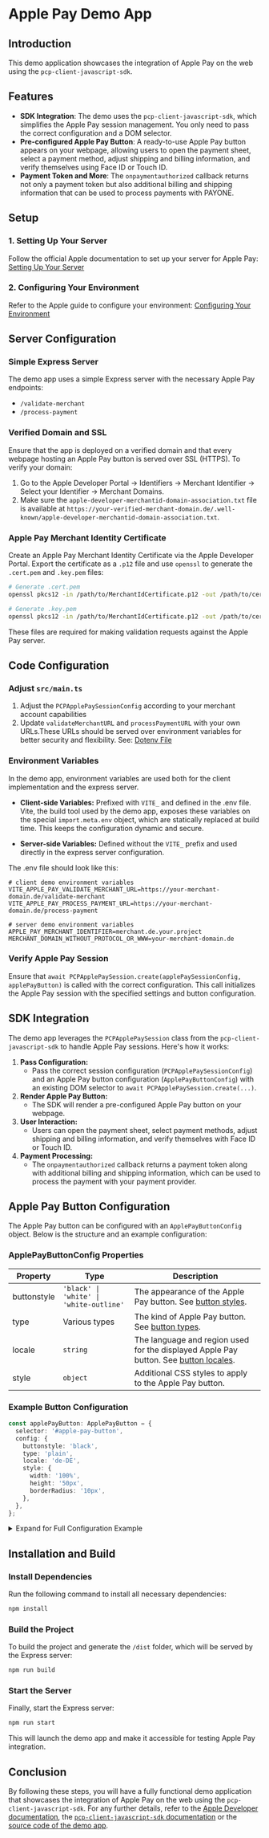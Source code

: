 # Apple Pay Demo App

## Introduction

This demo application showcases the integration of Apple Pay on the web using the `pcp-client-javascript-sdk`.

## Features

- **SDK Integration**: The demo uses the `pcp-client-javascript-sdk`, which simplifies the Apple Pay session management. You only need to pass the correct configuration and a DOM selector.
- **Pre-configured Apple Pay Button**: A ready-to-use Apple Pay button appears on your webpage, allowing users to open the payment sheet, select a payment method, adjust shipping and billing information, and verify themselves using Face ID or Touch ID.
- **Payment Token and More**: The `onpaymentauthorized` callback returns not only a payment token but also additional billing and shipping information that can be used to process payments with PAYONE.

## Setup

### 1. Setting Up Your Server

Follow the official Apple documentation to set up your server for Apple Pay:
[Setting Up Your Server](https://developer.apple.com/documentation/apple_pay_on_the_web/setting_up_your_server)

### 2. Configuring Your Environment

Refer to the Apple guide to configure your environment:
[Configuring Your Environment](https://developer.apple.com/documentation/apple_pay_on_the_web/configuring_your_environment)

## Server Configuration

### Simple Express Server

The demo app uses a simple Express server with the necessary Apple Pay endpoints:

- `/validate-merchant`
- `/process-payment`

### Verified Domain and SSL

Ensure that the app is deployed on a verified domain and that every webpage hosting an Apple Pay button is served over SSL (HTTPS). To verify your domain:

1. Go to the Apple Developer Portal -> Identifiers -> Merchant Identifier -> Select your Identifier -> Merchant Domains.
2. Make sure the `apple-developer-merchantid-domain-association.txt` file is available at `https://your-verified-merchant-domain.de/.well-known/apple-developer-merchantid-domain-association.txt`.

### Apple Pay Merchant Identity Certificate

Create an Apple Pay Merchant Identity Certificate via the Apple Developer Portal. Export the certificate as a `.p12` file and use `openssl` to generate the `.cert.pem` and `.key.pem` files:

```sh
# Generate .cert.pem
openssl pkcs12 -in /path/to/MerchantIdCertificate.p12 -out /path/to/cert.crt.pem -nokeys -legacy

# Generate .key.pem
openssl pkcs12 -in /path/to/MerchantIdCertificate.p12 -out /path/to/cert.key.pem -nocerts -legacy -nodes
```

These files are required for making validation requests against the Apple Pay server.

## Code Configuration

### Adjust `src/main.ts`

1. Adjust the `PCPApplePaySessionConfig` according to your merchant account capabilities
2. Update `validateMerchantURL` and `processPaymentURL` with your own URLs.These URLs should be served over environment variables for better security and flexibility. See: [Dotenv File](/applepay-demo/.env.example)

### Environment Variables

In the demo app, environment variables are used both for the client implementation and the express server.

- **Client-side Variables:** Prefixed with `VITE_` and defined in the .env file. Vite, the build tool used by the demo app, exposes these variables on the special `import.meta.env` object, which are statically replaced at build time. This keeps the configuration dynamic and secure.

- **Server-side Variables:** Defined without the `VITE_` prefix and used directly in the express server configuration.

The .env file should look like this:

```env
# client demo environment variables
VITE_APPLE_PAY_VALIDATE_MERCHANT_URL=https://your-merchant-domain.de/validate-merchant
VITE_APPLE_PAY_PROCESS_PAYMENT_URL=https://your-merchant-domain.de/process-payment

# server demo environment variables
APPLE_PAY_MERCHANT_IDENTIFIER=merchant.de.your.project
MERCHANT_DOMAIN_WITHOUT_PROTOCOL_OR_WWW=your-merchant-domain.de
```

### Verify Apple Pay Session

Ensure that `await PCPApplePaySession.create(applePaySessionConfig, applePayButton)` is called with the correct configuration. This call initializes the Apple Pay session with the specified settings and button configuration.

## SDK Integration

The demo app leverages the `PCPApplePaySession` class from the `pcp-client-javascript-sdk` to handle Apple Pay sessions. Here's how it works:

1. **Pass Configuration:**
   - Pass the correct session configuration (`PCPApplePaySessionConfig`) and an Apple Pay button configuration (`ApplePayButtonConfig`) with an existing DOM selector to `await PCPApplePaySession.create(...)`.
2. **Render Apple Pay Button:**
   - The SDK will render a pre-configured Apple Pay button on your webpage.
3. **User Interaction:**
   - Users can open the payment sheet, select payment methods, adjust shipping and billing information, and verify themselves with Face ID or Touch ID.
4. **Payment Processing:**
   - The `onpaymentauthorized` callback returns a payment token along with additional billing and shipping information, which can be used to process the payment with your payment provider.

## Apple Pay Button Configuration

The Apple Pay button can be configured with an `ApplePayButtonConfig` object. Below is the structure and an example configuration:

### ApplePayButtonConfig Properties

| Property    | Type                                    | Description                                                                                                                                                                 |
| ----------- | --------------------------------------- | --------------------------------------------------------------------------------------------------------------------------------------------------------------------------- |
| buttonstyle | `'black' \| 'white' \| 'white-outline'` | The appearance of the Apple Pay button. See [button styles](https://developer.apple.com/documentation/apple_pay_on_the_web/applepaybuttonstyle).                            |
| type        | Various types                           | The kind of Apple Pay button. See [button types](https://developer.apple.com/documentation/apple_pay_on_the_web/applepaybuttontype).                                        |
| locale      | `string`                                | The language and region used for the displayed Apple Pay button. See [button locales](https://developer.apple.com/documentation/apple_pay_on_the_web/applepaybuttonlocale). |
| style       | `object`                                | Additional CSS styles to apply to the Apple Pay button.                                                                                                                     |

### Example Button Configuration

```typescript
const applePayButton: ApplePayButton = {
  selector: '#apple-pay-button',
  config: {
    buttonstyle: 'black',
    type: 'plain',
    locale: 'de-DE',
    style: {
      width: '100%',
      height: '50px',
      borderRadius: '10px',
    },
  },
};
```

<details>
  <summary>Expand for Full Configuration Example</summary>

```typescript
import {
  ApplePayButton,
  encodeToBase64,
  PCPApplePaySession,
  PCPApplePaySessionConfig,
} from 'pcp-client-javascript-sdk';

const init = async () => {
  const applePaySessionConfig: PCPApplePaySessionConfig = {
    applePayVersion: 3,
    countryCode: 'DE',
    currencyCode: 'EUR',
    merchantCapabilities: [
      'supports3DS', // mandatory
    ],
    supportedNetworks: ['visa', 'masterCard', 'amex', 'girocard'],
    total: {
      label: 'Demo',
      type: 'final',
      amount: '200.99',
    },
    requiredBillingContactFields: ['postalAddress', 'name', 'email'],
    requiredShippingContactFields: ['postalAddress', 'name', 'email'],
    shippingMethods: [
      {
        label: 'Standard Shipping',
        amount: '5.00',
        detail: 'Arrives in 5-7 days',
        identifier: 'standard',
      },
      {
        label: 'Express Shipping',
        amount: '10.00',
        detail: 'Arrives in 2-3 days',
        identifier: 'express',
      },
    ],
    validateMerchantURL: import.meta.env.VITE_APPLE_PAY_VALIDATE_MERCHANT_URL,
    processPaymentURL: import.meta.env.VITE_APPLE_PAY_PROCESS_PAYMENT_URL,
    // This data is completely custom and can be sent to your server for merchant validation and must be used as a base64 encoded string here for the apple pay server (see: https://developer.apple.com/documentation/apple_pay_on_the_web/applepayrequest/2951834-applicationdata)
    applicationData: encodeToBase64(JSON.stringify({ foo: 'bar' })),
    paymentMethodSelectedCallback: async (paymentMethod) => {
      console.log('paymentMethodSelectedCallback', paymentMethod);
      return {
        newTotal: applePaySessionConfig.total,
      };
    },
    couponCodeChangedCallback: async (couponCode) => {
      console.log('couponCodeChangedCallback', couponCode);
      return {
        newTotal: applePaySessionConfig.total,
      };
    },
    shippingMethodSelectedCallback: async (shippingMethod) => {
      console.log('shippingMethodSelectedCallback', shippingMethod);
      return {
        newTotal: applePaySessionConfig.total,
      };
    },
    shippingContactAddressSelectedCallback: async (shippingContact) => {
      console.log('shippingContactAddressSelectedCallback', shippingContact);
      return {
        newTotal: applePaySessionConfig.total,
      };
    },
    cancelCallback: () => {
      console.log('cancelCallback');
    },
    errorCallback: (type, error) => {
      console.error('Apple Pay Error:', type, error);
    },
  };

  const applePayButton: ApplePayButton = {
    selector: '#apple-pay-button',
    config: {
      buttonstyle: 'black',
      type: 'plain',
      locale: 'de-DE',
    },
  };

  await PCPApplePaySession.create(applePaySessionConfig, applePayButton);
};

init();
```

This example demonstrates how to initialize and configure the Apple Pay session using the SDK. Make sure to create a `.env` File and add the environment variables with your actual values for the merchant validation and payment processing URLs.

</details>

## Installation and Build

### Install Dependencies

Run the following command to install all necessary dependencies:

```sh
npm install
```

### Build the Project

To build the project and generate the `/dist` folder, which will be served by the Express server:

```sh
npm run build
```

### Start the Server

Finally, start the Express server:

```sh
npm run start
```

This will launch the demo app and make it accessible for testing Apple Pay integration.

## Conclusion

By following these steps, you will have a fully functional demo application that showcases the integration of Apple Pay on the web using the `pcp-client-javascript-sdk`. For any further details, refer to the [Apple Developer documentation](https://developer.apple.com/documentation/apple_pay_on_the_web), the [`pcp-client-javascript-sdk` documentation](/README.md#apple-pay-session-integration) or the [source code of the demo app](/applepay-demo/src/main.ts).
